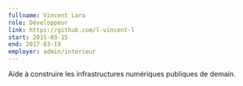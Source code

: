 ```yaml
---
fullname: Vincent Lara
role: Développeur
link: https://github.com/l-vincent-l
start: 2015-03-15
end: 2017-03-19
employer: admin/interieur
---
```


Aide à construire les infrastructures numériques publiques de demain.
